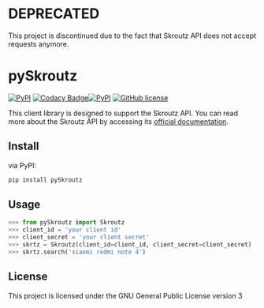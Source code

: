 # DEPRECATED
This project is discontinued due to the fact that Skroutz API does not accept requests anymore.

# pySkroutz
[![PyPI](https://img.shields.io/pypi/v/pySkroutz.svg)](https://pypi.python.org/pypi/pySkroutz/) [![Codacy Badge](https://api.codacy.com/project/badge/Grade/6d4cfa2124f94e1c823de6dec50268bb)](https://www.codacy.com/app/sp1thas/pySkroutz?utm_source=github.com&amp;utm_medium=referral&amp;utm_content=sp1thas/pySkroutz&amp;utm_campaign=Badge_Grade)[![PyPI](https://img.shields.io/pypi/pyversions/Django.svg)](https://pypi.python.org/pypi/pySkroutz) [![GitHub license](https://img.shields.io/badge/license-GPLv2-blue.svg)](https://raw.githubusercontent.com/sp1thas/pySkroutz/master/LICENSE)

This client library is designed to support the Skroutz API. You can read more about the Skroutz API by accessing its [official documentation](https://developer.skroutz.gr/api/v3/).


## Install
via PyPI:
```bash
pip install pySkroutz
```

## Usage

```python
>>> from pySkroutz import Skroutz
>>> client_id = 'your client id'
>>> client_secret = 'your client secret'
>>> skrtz = Skroutz(client_id=client_id, client_secret=client_secret)
>>> skrtz.search('xiaomi redmi note 4')
```

## License
This project is licensed under the GNU General Public License version 3

